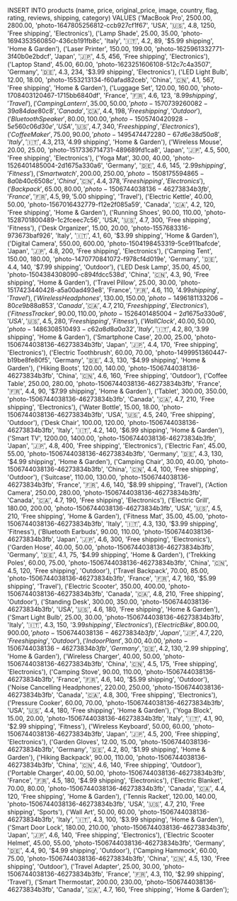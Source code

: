 INSERT INTO products (name, price, original_price, image, country, flag, rating, reviews, shipping, category) VALUES
('MacBook Pro', 2500.00, 2800.00, 'photo-1647805256812-ccb927cf1f67', 'USA', '🇺🇸', 4.8, 1250, 'Free shipping', 'Electronics'),
('Lamp Shade', 25.00, 35.00, 'photo-1694353560850-436cb191fb8c', 'Italy', '🇮🇹', 4.2, 89, '$5.99 shipping', 'Home & Garden'),
('Laser Printer', 150.00, 199.00, 'photo-1625961332771-3f40b0e2bdcf', 'Japan', '🇯🇵', 4.5, 456, 'Free shipping', 'Electronics'),
('Laptop Stand', 45.00, 60.00, 'photo-1623251606108-512c7c4a3507', 'Germany', '🇩🇪', 4.3, 234, '$3.99 shipping', 'Electronics'),
('LED Light Bulb', 12.00, 18.00, 'photo-1553213134-f60afad82ceb', 'China', '🇨🇳', 4.1, 567, 'Free shipping', 'Home & Garden'),
('Luggage Set', 120.00, 160.00, 'photo-1708403120467-1715bb6840df', 'France', '🇫🇷', 4.6, 123, '$8.99 shipping', 'Travel'),
('Camping Lantern', 35.00, 50.00, 'photo-1570739260082-39a84dae80c8', 'Canada', '🇨🇦', 4.4, 198, 'Free shipping', 'Outdoor'),
('Bluetooth Speaker', 80.00, 100.00, 'photo-1505740420928-5e560c06d30e', 'USA', '🇺🇸', 4.7, 340, 'Free shipping', 'Electronics'),
('Coffee Maker', 75.00, 90.00, 'photo-1495474472280-67d6e38d50a8', 'Italy', '🇮🇹', 4.3, 213, '$4.99 shipping', 'Home & Garden'),
('Wireless Mouse', 20.00, 25.00, 'photo-1517336714731-489689fd1ca8', 'Japan', '🇯🇵', 4.5, 500, 'Free shipping', 'Electronics'),
('Yoga Mat', 30.00, 40.00, 'photo-1526401485004-2d1675a330a6', 'Germany', '🇩🇪', 4.6, 145, '$2.99 shipping', 'Fitness'),
('Smartwatch', 200.00, 250.00, 'photo-1508175594865-8a0b40c6508c', 'China', '🇨🇳', 4.4, 378, 'Free shipping', 'Electronics'),
('Backpack', 65.00, 80.00, 'photo-1506744038136-46273834b3fb', 'France', '🇫🇷', 4.5, 99, '$5.00 shipping', 'Travel'),
('Electric Kettle', 40.00, 50.00, 'photo-1567016432779-f12e2f085a59', 'Canada', '🇨🇦', 4.2, 120, 'Free shipping', 'Home & Garden'),
('Running Shoes', 90.00, 110.00, 'photo-1528701800489-1c2fceec7c56', 'USA', '🇺🇸', 4.7, 300, 'Free shipping', 'Fitness'),
('Desk Organizer', 15.00, 20.00, 'photo-1557683316-973673baf926', 'Italy', '🇮🇹', 4.1, 60, '$3.99 shipping', 'Home & Garden'),
('Digital Camera', 550.00, 600.00, 'photo-1504198453319-5ce911bafcde', 'Japan', '🇯🇵', 4.8, 200, 'Free shipping', 'Electronics'),
('Camping Tent', 150.00, 180.00, 'photo-1470770841072-f978cf4d019e', 'Germany', '🇩🇪', 4.4, 140, '$7.99 shipping', 'Outdoor'),
('LED Desk Lamp', 35.00, 45.00, 'photo-1504384308090-c894fdcc538d', 'China', '🇨🇳', 4.3, 90, 'Free shipping', 'Home & Garden'),
('Travel Pillow', 25.00, 30.00, 'photo-1517423440428-a5a00ad493e8', 'France', '🇫🇷', 4.6, 110, '$4.99 shipping', 'Travel'),
('Wireless Headphones', 130.00, 150.00, 'photo-1496181133206-80ce9b88a853', 'Canada', '🇨🇦', 4.7, 210, 'Free shipping', 'Electronics'),
('Fitness Tracker', 90.00, 110.00, 'photo-1526401485004-2d1675a330a6', 'USA', '🇺🇸', 4.5, 280, 'Free shipping', 'Fitness'),
('Wall Clock', 40.00, 50.00, 'photo-1486308510493-c62a8d8a0a32', 'Italy', '🇮🇹', 4.2, 80, '$3.99 shipping', 'Home & Garden'),
('Smartphone Case', 20.00, 25.00, 'photo-1506744038136-46273834b3fb', 'Japan', '🇯🇵', 4.4, 170, 'Free shipping', 'Electronics'),
('Electric Toothbrush', 60.00, 70.00, 'photo-1499951360447-b19be8fe80f5', 'Germany', '🇩🇪', 4.3, 130, '$4.99 shipping', 'Home & Garden'),
('Hiking Boots', 120.00, 140.00, 'photo-1506744038136-46273834b3fb', 'China', '🇨🇳', 4.6, 160, 'Free shipping', 'Outdoor'),
('Coffee Table', 250.00, 280.00, 'photo-1506744038136-46273834b3fb', 'France', '🇫🇷', 4.4, 90, '$7.99 shipping', 'Home & Garden'),
('Tablet', 300.00, 350.00, 'photo-1506744038136-46273834b3fb', 'Canada', '🇨🇦', 4.7, 210, 'Free shipping', 'Electronics'),
('Water Bottle', 15.00, 18.00, 'photo-1506744038136-46273834b3fb', 'USA', '🇺🇸', 4.5, 240, 'Free shipping', 'Outdoor'),
('Desk Chair', 100.00, 120.00, 'photo-1506744038136-46273834b3fb', 'Italy', '🇮🇹', 4.2, 140, '$6.99 shipping', 'Home & Garden'),
('Smart TV', 1200.00, 1400.00, 'photo-1506744038136-46273834b3fb', 'Japan', '🇯🇵', 4.8, 400, 'Free shipping', 'Electronics'),
('Electric Fan', 45.00, 55.00, 'photo-1506744038136-46273834b3fb', 'Germany', '🇩🇪', 4.3, 130, '$4.99 shipping', 'Home & Garden'),
('Camping Chair', 30.00, 40.00, 'photo-1506744038136-46273834b3fb', 'China', '🇨🇳', 4.4, 100, 'Free shipping', 'Outdoor'),
('Suitcase', 110.00, 130.00, 'photo-1506744038136-46273834b3fb', 'France', '🇫🇷', 4.6, 140, '$8.99 shipping', 'Travel'),
('Action Camera', 250.00, 280.00, 'photo-1506744038136-46273834b3fb', 'Canada', '🇨🇦', 4.7, 190, 'Free shipping', 'Electronics'),
('Electric Grill', 180.00, 200.00, 'photo-1506744038136-46273834b3fb', 'USA', '🇺🇸', 4.5, 210, 'Free shipping', 'Home & Garden'),
('Fitness Mat', 35.00, 45.00, 'photo-1506744038136-46273834b3fb', 'Italy', '🇮🇹', 4.3, 130, '$3.99 shipping', 'Fitness'),
('Bluetooth Earbuds', 90.00, 110.00, 'photo-1506744038136-46273834b3fb', 'Japan', '🇯🇵', 4.6, 300, 'Free shipping', 'Electronics'),
('Garden Hose', 40.00, 50.00, 'photo-1506744038136-46273834b3fb', 'Germany', '🇩🇪', 4.1, 75, '$4.99 shipping', 'Home & Garden'),
('Trekking Poles', 60.00, 75.00, 'photo-1506744038136-46273834b3fb', 'China', '🇨🇳', 4.5, 120, 'Free shipping', 'Outdoor'),
('Travel Backpack', 70.00, 85.00, 'photo-1506744038136-46273834b3fb', 'France', '🇫🇷', 4.7, 160, '$5.99 shipping', 'Travel'),
('Electric Scooter', 350.00, 400.00, 'photo-1506744038136-46273834b3fb', 'Canada', '🇨🇦', 4.8, 210, 'Free shipping', 'Outdoor'),
('Standing Desk', 300.00, 350.00, 'photo-1506744038136-46273834b3fb', 'USA', '🇺🇸', 4.6, 180, 'Free shipping', 'Home & Garden'),
('Smart Light Bulb', 25.00, 30.00, 'photo-1506744038136-46273834b3fb', 'Italy', '🇮🇹', 4.3, 150, '$3.99 shipping', 'Electronics'),
('Electric Bike', 800.00, 900.00, 'photo-1506744038136-46273834b3fb', 'Japan', '🇯🇵', 4.7, 220, 'Free shipping', 'Outdoor'),
('Indoor Plant', 30.00, 40.00, 'photo-1506744038136-46273834b3fb', 'Germany', '🇩🇪', 4.2, 130, '$2.99 shipping', 'Home & Garden'),
('Wireless Charger', 40.00, 50.00, 'photo-1506744038136-46273834b3fb', 'China', '🇨🇳', 4.5, 175, 'Free shipping', 'Electronics'),
('Camping Stove', 90.00, 110.00, 'photo-1506744038136-46273834b3fb', 'France', '🇫🇷', 4.6, 140, '$5.99 shipping', 'Outdoor'),
('Noise Cancelling Headphones', 220.00, 250.00, 'photo-1506744038136-46273834b3fb', 'Canada', '🇨🇦', 4.8, 300, 'Free shipping', 'Electronics'),
('Pressure Cooker', 60.00, 70.00, 'photo-1506744038136-46273834b3fb', 'USA', '🇺🇸', 4.4, 180, 'Free shipping', 'Home & Garden'),
('Yoga Block', 15.00, 20.00, 'photo-1506744038136-46273834b3fb', 'Italy', '🇮🇹', 4.1, 90, '$2.99 shipping', 'Fitness'),
('Wireless Keyboard', 50.00, 60.00, 'photo-1506744038136-46273834b3fb', 'Japan', '🇯🇵', 4.5, 200, 'Free shipping', 'Electronics'),
('Garden Gloves', 12.00, 15.00, 'photo-1506744038136-46273834b3fb', 'Germany', '🇩🇪', 4.2, 80, '$1.99 shipping', 'Home & Garden'),
('Hiking Backpack', 90.00, 110.00, 'photo-1506744038136-46273834b3fb', 'China', '🇨🇳', 4.6, 140, 'Free shipping', 'Outdoor'),
('Portable Charger', 40.00, 50.00, 'photo-1506744038136-46273834b3fb', 'France', '🇫🇷', 4.5, 180, '$4.99 shipping', 'Electronics'),
('Electric Blanket', 70.00, 80.00, 'photo-1506744038136-46273834b3fb', 'Canada', '🇨🇦', 4.4, 120, 'Free shipping', 'Home & Garden'),
('Tennis Racket', 120.00, 140.00, 'photo-1506744038136-46273834b3fb', 'USA', '🇺🇸', 4.7, 210, 'Free shipping', 'Sports'),
('Wall Art', 50.00, 60.00, 'photo-1506744038136-46273834b3fb', 'Italy', '🇮🇹', 4.3, 100, '$3.99 shipping', 'Home & Garden'),
('Smart Door Lock', 180.00, 210.00, 'photo-1506744038136-46273834b3fb', 'Japan', '🇯🇵', 4.6, 140, 'Free shipping', 'Electronics'),
('Electric Scooter Helmet', 45.00, 55.00, 'photo-1506744038136-46273834b3fb', 'Germany', '🇩🇪', 4.4, 90, '$4.99 shipping', 'Outdoor'),
('Camping Hammock', 60.00, 75.00, 'photo-1506744038136-46273834b3fb', 'China', '🇨🇳', 4.5, 130, 'Free shipping', 'Outdoor'),
('Travel Adapter', 25.00, 30.00, 'photo-1506744038136-46273834b3fb', 'France', '🇫🇷', 4.3, 110, '$2.99 shipping', 'Travel'),
('Smart Thermostat', 200.00, 230.00, 'photo-1506744038136-46273834b3fb', 'Canada', '🇨🇦', 4.7, 160, 'Free shipping', 'Home & Garden');
